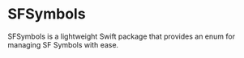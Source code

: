 # SFSymbols
SFSymbols is a lightweight Swift package that provides an enum for managing SF Symbols with ease.
